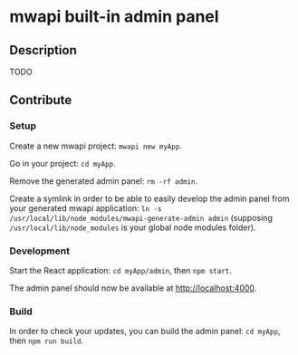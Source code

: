 # mwapi built-in admin panel

## Description

TODO

## Contribute

### Setup

Create a new mwapi project: `mwapi new myApp`.

Go in your project: `cd myApp`.

Remove the generated admin panel: `rm -rf admin`.

Create a symlink in order to be able to easily develop the admin panel from your generated
mwapi application: `ln -s /usr/local/lib/node_modules/mwapi-generate-admin admin`
(supposing `/usr/local/lib/node_modules` is your global node modules folder).

### Development

Start the React application: `cd myApp/admin`, then `npm start`.

The admin panel should now be available at [http://localhost:4000](http://localhost:4000).

### Build

In order to check your updates, you can build the admin panel: `cd myApp`, then `npm run build`.
